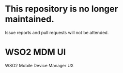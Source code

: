 # This repository is no longer maintained.

Issue reports and pull requests will not be attended.

# WSO2 MDM UI
WSO2 Mobile Device Manager UX
